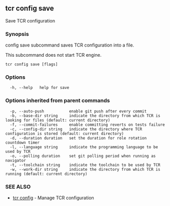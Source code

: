 ## tcr config save

Save TCR configuration

### Synopsis


config save subcommand saves TCR configuration into a file.

This subcommand does not start TCR engine.

```
tcr config save [flags]
```

### Options

```
  -h, --help   help for save
```

### Options inherited from parent commands

```
  -p, --auto-push           enable git push after every commit
  -b, --base-dir string     indicate the directory from which TCR is looking for files (default: current directory)
  -f, --commit-failures     enable committing reverts on tests failure
  -c, --config-dir string   indicate the directory where TCR configuration is stored (default: current directory)
  -d, --duration duration   set the duration for role rotation countdown timer
  -l, --language string     indicate the programming language to be used by TCR
  -o, --polling duration    set git polling period when running as navigator
  -t, --toolchain string    indicate the toolchain to be used by TCR
  -w, --work-dir string     indicate the directory from which TCR is running (default: current directory)
```

### SEE ALSO

* [tcr config](tcr_config.md)	 - Manage TCR configuration

